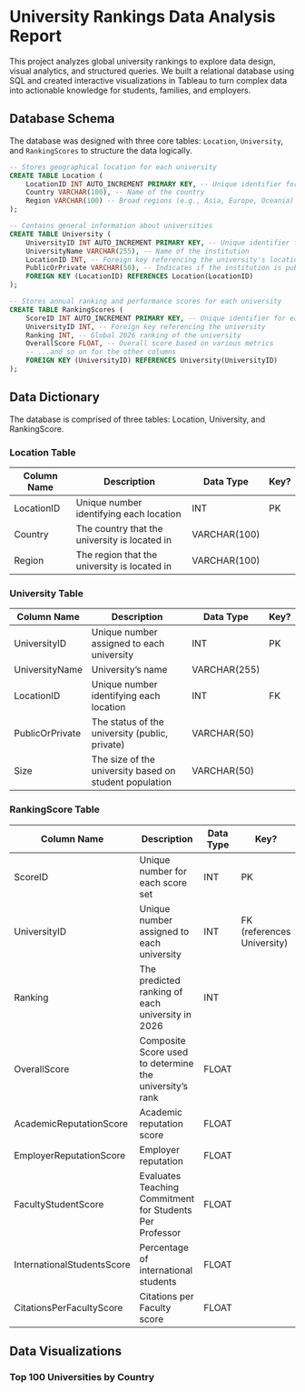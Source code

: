 # University Rankings Data Analysis Report

This project analyzes global university rankings to explore data design, visual analytics, and structured queries. We built a relational database using SQL and created interactive visualizations in Tableau to turn complex data into actionable knowledge for students, families, and employers.

## Database Schema
The database was designed with three core tables: `Location`, `University`, and `RankingScores` to structure the data logically.

```sql
-- Stores geographical location for each university
CREATE TABLE Location (
    LocationID INT AUTO_INCREMENT PRIMARY KEY, -- Unique identifier for each location
    Country VARCHAR(100), -- Name of the country
    Region VARCHAR(100) -- Broad regions (e.g., Asia, Europe, Oceania)
);

-- Contains general information about universities
CREATE TABLE University (
    UniversityID INT AUTO_INCREMENT PRIMARY KEY, -- Unique identifier for each university
    UniversityName VARCHAR(255), -- Name of the institution
    LocationID INT, -- Foreign key referencing the university's location
    PublicOrPrivate VARCHAR(50), -- Indicates if the institution is public or private
    FOREIGN KEY (LocationID) REFERENCES Location(LocationID)
);

-- Stores annual ranking and performance scores for each university
CREATE TABLE RankingScores (
    ScoreID INT AUTO_INCREMENT PRIMARY KEY, -- Unique identifier for each score
    UniversityID INT, -- Foreign key referencing the university
    Ranking INT, -- Global 2026 ranking of the university
    OverallScore FLOAT, -- Overall score based on various metrics
    -- ...and so on for the other columns
    FOREIGN KEY (UniversityID) REFERENCES University(UniversityID)
);
```
## Data Dictionary
The database is comprised of three tables: Location, University, and RankingScore.

### Location Table
| Column Name | Description | Data Type | Key? |
|---|---|---|---|
| LocationID | Unique number identifying each location | INT | PK |
| Country | The country that the university is located in | VARCHAR(100) | |
| Region | The region that the university is located in | VARCHAR(100) | |

### University Table
| Column Name | Description | Data Type | Key? |
|---|---|---|---|
| UniversityID | Unique number assigned to each university | INT | PK |
| UniversityName | University’s name | VARCHAR(255) | |
| LocationID | Unique number identifying each location | INT | FK |
| PublicOrPrivate | The status of the university (public, private) | VARCHAR(50) | |
| Size | The size of the university based on student population | VARCHAR(50) | |

### RankingScore Table
| Column Name | Description | Data Type | Key? |
|---|---|---|---|
| ScoreID | Unique number for each score set | INT | PK |
| UniversityID | Unique number assigned to each university | INT | FK (references University) |
| Ranking | The predicted ranking of each university in 2026 | INT | |
| OverallScore | Composite Score used to determine the university’s rank| FLOAT | |
| AcademicReputationScore| Academic reputation score | FLOAT | |
| EmployerReputationScore| Employer reputation | FLOAT | |
| FacultyStudentScore | Evaluates Teaching Commitment for Students Per Professor| FLOAT | |
| InternationalStudentsScore| Percentage of international students | FLOAT | |
| CitationsPerFacultyScore| Citations per Faculty score | FLOAT | |

## Data Visualizations

### Top 100 Universities by Country


